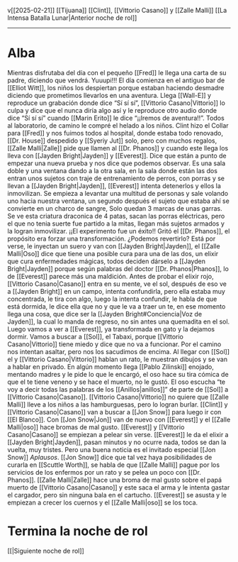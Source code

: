 v[[2025-02-21]]
[[Tijuana]]
[[Clint]], [[Vittorio Casano]] y [[Zalle Malli]]
[[La Intensa Batalla Lunar|Anterior noche de rol]]

---
# Alba
Mientras disfrutaba del día con el pequeño [[Fred]] le llega una carta de su padre, diciendo que vendrá. Yuuupi!!!
El día comienza en el antiguo bar de [[Elliot Witt]], los niños los despiertan porque estaban haciendo desmadre diciendo que prometimos llevarlos en una aventura. Llega [[Wall-E]] y reproduce un grabación donde dice “Sí sí sí”, [[Vittorio Casano|Vittorio]] lo culpa y dice que el nunca diría algo así y le reproduce otro audio donde dice “Sí sí sí” cuando [[Marin Erito]] le dice  “¡¡Iremos de aventura!!”.
Todos al laboratorio, de camino le compré el helado a los niños.
Clint hizo el Collar para [[Fred]] y nos fuimos todos al hospital, donde estaba todo renovado, [[Dr. House]] despedido y [[Syeriy Jut]] solo, pero con muchos regalos, [[Zalle Malli|Zalle]] pide que llamen al [[Dr. Phanos]] y cuando este llega los lleva con [[Jayden Bright|Jayden]] y [[Everest]]. Dice que están a punto de empezar una nueva prueba y  nos dice que podemos observar. Es una sala doble y una ventana dando a la otra sala, en la sala donde están las dos entran unos sujetos con traje de entrenamiento de perros, con porras y se llevan a [[Jayden Bright|Jayden]], [[Everest]] intenta detenerlos y ellos la inmovilizan. Se empieza a levantar una multitud de personas y sale volando uno hacia nuestra ventana, un segundo después el sujeto que estaba ahí se convierte en un charco de sangre, Solo quedan 3 marcas de unas garras. Se ve esta criatura draconica de 4 patas, sacan las porras eléctricas, pero el que no tenia suerte fue partido a la mitas, llegan más sujetos armados y la logran inmovilizar. ¡¡El experimento fue un éxito!! Gritó el [[Dr. Phanos]], el propósito era forzar una transformación.
¿Podemos revertirlo? Está por verse, le inyectan un suero y van con [[Jayden Bright|Jayden]], el [[Zalle Malli|Oso]] dice que tiene una posible cura para una de las dos, un elixir que cura enfermedades mágicas, todos deciden dárselo a [[Jayden Bright|Jayden]] porque según palabras del doctor [[Dr. Phanos|Phanos]], lo de [[Everest]] parece más una maldición.
Antes de probar el elixir rojo, [[Vittorio Casano|Casano]] entra en su mente, ve el sol, después de eso ve a [[Jayden Bright]] en un campo, intenta confundirla, pero ella estaba muy concentrada, le tira con algo, luego la intenta confundir, le habla de que está dormida, le dice ella que no y que le va a traer un te, en ese momento llega una cosa, que dice ser la [[Jayden Bright#Conciencia|Voz de Jayden]], la cual lo manda de regreso, no sin antes una quemadita en el sol.
Luego vamos a ver a [[Everest]], ya transformada en gato y la dejamos dormir.
Vamos a buscar a [[Sol]], el Tabaxi, porque [[Vittorio Casano|Vittorio]] tiene miedo y dice que no va a funcionar. Por el camino nos intentan asaltar, pero nos los sacudimos de encima.
Al llegar con [[Sol]] el y [[Vittorio Casano|Vittorio]] hablan un rato, le muestran dibujos y se van a hablar en privado. En algún momento llega [[Pablo Zilinski]] enojado, mentando madres y le pide lo que le encargó, el oso hace su tira cómica de que el te tiene veneno y se hace el muerto, no le gustó.
El oso escucha “te voy a decir todas las palabras de los [[Anillos|anillos]]” de parte de [[Sol]] a [[Vittorio Casano|Casano]].
[[Vittorio Casano|Vittorio]] no quiere que [[Zalle Malli]] lleve a los niños a las hamburguesas, pero lo logran burlar.
[[Clint]] y [[Vittorio Casano|Casano]] van a buscar a [[Jon Snow]] para luego ir con [[El Blanco]].
Con [[Jon Snow|Jon]] van de nuevo con [[Everest]] y el [[Zalle Malli|oso]] hace bromas de mal gusto. [[Everest]] y [[Vittorio Casano|Casano]] se empiezan a pelear sin verse.
[[Everest]] le da el elixir a [[Jayden Bright|Jayden]], pasan minutos y no ocurre nada, todos se dan la vuelta, muy tristes. Pero una buena noticia es el invitado especial [[Jon Snow]] *Aplausos*.
[[Jon Snow]] dice que tal vez haya posibilidades de curarla en [[Scuttle Worth]], se habla de que [[Zalle Malli]] pague por los servicios de los enfermos por un rato y se pelea un poco con [[Dr. Phanos]].
[[Zalle Malli|Zalle]] hace una broma de mal gusto sobre el papá muerto de [[Vittorio Casano|Casano]] y este saca el arma y le intenta gastar el cargador, pero sin ninguna bala en el cartucho. [[Everest]] se asusta y le empiezan a crecer los cuernos y el [[Zalle Malli|oso]] se los toca.

# Termina la noche de rol
[[|Siguiente noche de rol]]